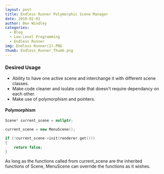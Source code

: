 ```yaml
---
layout: post
title: Endless Runner Polymorphic Scene Manager
date: 2018-02-01
author: Ben Windley
categories:
  - Blog
  - Low-Level Programming
  - Endless Runner
img: Endless Runner(2).PNG
thumb: Endless_Runner_Thumb.png
---
```

<!--more-->
### Desired Usage
- Ability to have one active scene and interchange it with different scene classes.
- Make code cleaner and isolate code that doesn't require dependancy on each other.
- Make use of polymorphism and pointers.

#### Polymorphism
```C++
Scene* current_scene = nullptr;

current_scene = new MenuScene();

if (!current_scene->init(renderer.get()))
{
    return false;
}
```
As long as the functions called from current_scene are the inherited functions of Scene, MenuScene can override the functions as it wishes.

